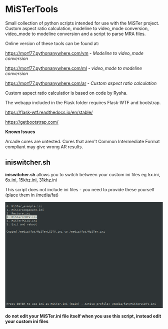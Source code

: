 # MiSTerTools
Small collection of python scripts intended for use with the MiSTer project.  Custom aspect ratio calculation, modeline to video_mode conversion, video_mode to modeline conversion and a script to parse MRA files.

Online version of these tools can be found at:

https://morf77.pythonanywhere.com/vm - *Modeline to video_mode conversion*<br>

https://morf77.pythonanywhere.com/ml - *video_mode to modeline conversion*<br>

https://morf77.pythonanywhere.com/ar - *Custom aspect ratio calculation*

Custom aspect ratio calculatior is based on code by Rysha.

The webapp included in the Flask folder requires Flask-WTF and bootstrap.

https://flask-wtf.readthedocs.io/en/stable/

https://getbootstrap.com/

**Known Issues** 

Arcade cores are untested.  Cores that aren't Common Intermediate Format compliant may give wrong AR results.

## iniswitcher.sh


**iniswitcher.sh** allows you to switch between your custom ini files eg 5x.ini, 6x.ini, 15khz.ini, 31khz.ini

This script does not include ini files - you need to provide these yourself (place them in /media/fat)

![alt text](https://github.com/morfeus77/MiSTerTools/blob/main/iniswitcher.png?raw=true)

**do not edit your MiSTer.ini file itself when you use this script, instead edit your custom ini files**
